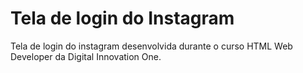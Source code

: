 # Tela de login do Instagram

Tela de login do instagram desenvolvida durante o curso HTML Web Developer da Digital Innovation One.
